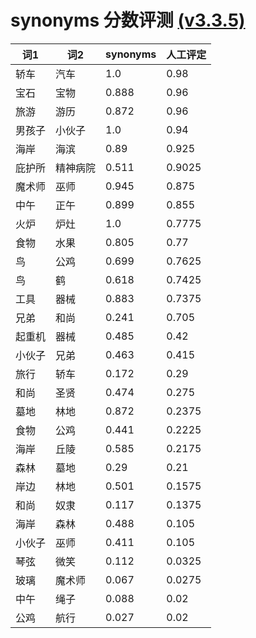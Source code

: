 # synonyms 分数评测 [(v3.3.5)](https://pypi.python.org/pypi/synonyms/3.3.5)
| 词1 |  词2 |   synonyms  |  人工评定 |
| --- | --- | --- | --- |
| 轿车 | 汽车 | 1.0  |  0.98 |
| 宝石 | 宝物 | 0.888  |  0.96 |
| 旅游 | 游历 | 0.872  |  0.96 |
| 男孩子 | 小伙子 | 1.0  |  0.94 |
| 海岸 | 海滨 | 0.89  |  0.925 |
| 庇护所 | 精神病院 | 0.511  |  0.9025 |
| 魔术师 | 巫师 | 0.945  |  0.875 |
| 中午 | 正午 | 0.899  |  0.855 |
| 火炉 | 炉灶 | 1.0  |  0.7775 |
| 食物 | 水果 | 0.805  |  0.77 |
| 鸟 | 公鸡 | 0.699  |  0.7625 |
| 鸟 | 鹤 | 0.618  |  0.7425 |
| 工具 | 器械 | 0.883  |  0.7375 |
| 兄弟 | 和尚 | 0.241  |  0.705 |
| 起重机 | 器械 | 0.485  |  0.42 |
| 小伙子 | 兄弟 | 0.463  |  0.415 |
| 旅行 | 轿车 | 0.172  |  0.29 |
| 和尚 | 圣贤 | 0.474  |  0.275 |
| 墓地 | 林地 | 0.872  |  0.2375 |
| 食物 | 公鸡 | 0.441  |  0.2225 |
| 海岸 | 丘陵 | 0.585  |  0.2175 |
| 森林 | 墓地 | 0.29  |  0.21 |
| 岸边 | 林地 | 0.501  |  0.1575 |
| 和尚 | 奴隶 | 0.117  |  0.1375 |
| 海岸 | 森林 | 0.488  |  0.105 |
| 小伙子 | 巫师 | 0.411  |  0.105 |
| 琴弦 | 微笑 | 0.112  |  0.0325 |
| 玻璃 | 魔术师 | 0.067  |  0.0275 |
| 中午 | 绳子 | 0.088  |  0.02 |
| 公鸡 | 航行 | 0.027  |  0.02 |
